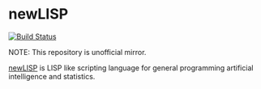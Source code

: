 newLISP
=======

[![Build Status](https://travis-ci.org/kosh04/newlisp.svg)](https://travis-ci.org/kosh04/newlisp)

NOTE: This repository is unofficial mirror.

[newLISP](http://newlisp.org) is LISP like scripting language
for general programming artificial intelligence and statistics.
